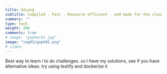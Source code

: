```yaml
---
title: GoLang
subtitle: Compiled - Fast - Resource efficient - and made for the cloud
summary: ""
type: tech
weight: 200
comments: true
# image: "gopher01.jpg"
image: "img03/goph02.png"
# video: 
---
```

Best way to learn i to do challenges.  xx
I have my solutions, see if you have alternative ideas.  try using testify and dockerize it
<!--more-->
